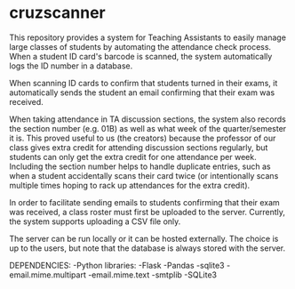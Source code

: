 # cruzscanner

This repository provides a system for Teaching Assistants to easily manage
large classes of students by automating the attendance check process. When
a student ID card's barcode is scanned, the system automatically logs the 
ID number in a database.

When scanning ID cards to confirm that students turned in their exams, it 
automatically sends the student an email confirming that their exam was 
received. 

When taking attendance in TA discussion sections, the system also records the
section number (e.g. 01B) as well as what week of the quarter/semester it is.
This proved useful to us (the creators) because the professor of our class 
gives extra credit for attending discussion sections regularly, but students 
can only get the extra credit for one attendance per week. Including the 
section number helps to handle duplicate entries, such as when a student
accidentally scans their card twice (or intentionally scans multiple times
hoping to rack up attendances for the extra credit). 

In order to facilitate sending emails to students confirming that their exam
was received, a class roster must first be uploaded to the server. Currently,
the system supports uploading a CSV file only. 

The server can be run locally or it can be hosted externally. The choice is up
to the users, but note that the database is always stored with the server.


DEPENDENCIES:
-Python libraries:
    -Flask
    -Pandas
    -sqlite3
    -email.mime.multipart
    -email.mime.text
    -smtplib
-SQLite3
